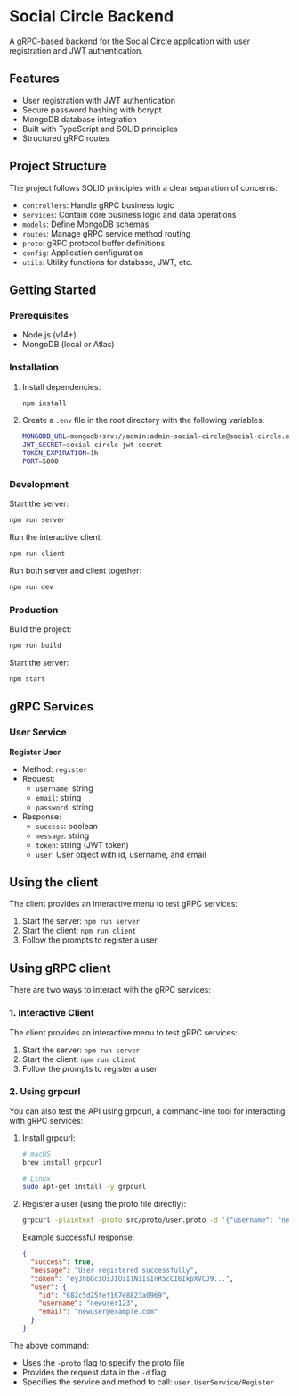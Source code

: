 # Social Circle Backend

A gRPC-based backend for the Social Circle application with user registration and JWT authentication.

## Features

- User registration with JWT authentication
- Secure password hashing with bcrypt
- MongoDB database integration
- Built with TypeScript and SOLID principles
- Structured gRPC routes

## Project Structure

The project follows SOLID principles with a clear separation of concerns:

- `controllers`: Handle gRPC business logic
- `services`: Contain core business logic and data operations
- `models`: Define MongoDB schemas
- `routes`: Manage gRPC service method routing
- `proto`: gRPC protocol buffer definitions
- `config`: Application configuration
- `utils`: Utility functions for database, JWT, etc.

## Getting Started

### Prerequisites

- Node.js (v14+)
- MongoDB (local or Atlas)

### Installation

1. Install dependencies:

   ```bash
   npm install
   ```

2. Create a `.env` file in the root directory with the following variables:

   ```bash
   MONGODB_URL=mongodb+srv://admin:admin-social-circle@social-circle.oiafgnc.mongodb.net/?retryWrites=true&w=majority&appName=Social-Circle
   JWT_SECRET=social-circle-jwt-secret
   TOKEN_EXPIRATION=1h
   PORT=5000
   ```

### Development

Start the server:

```bash
npm run server
```

Run the interactive client:

```bash
npm run client
```

Run both server and client together:

```bash
npm run dev
```

### Production

Build the project:

```bash
npm run build
```

Start the server:

```bash
npm start
```

## gRPC Services

### User Service

**Register User**

- Method: `register`
- Request:
  - `username`: string
  - `email`: string
  - `password`: string
- Response:
  - `success`: boolean
  - `message`: string
  - `token`: string (JWT token)
  - `user`: User object with id, username, and email

## Using the client

The client provides an interactive menu to test gRPC services:

1. Start the server: `npm run server`
2. Start the client: `npm run client`
3. Follow the prompts to register a user

## Using gRPC client

There are two ways to interact with the gRPC services:

### 1. Interactive Client

The client provides an interactive menu to test gRPC services:

1. Start the server: `npm run server`
2. Start the client: `npm run client`
3. Follow the prompts to register a user

### 2. Using grpcurl

You can also test the API using grpcurl, a command-line tool for interacting with gRPC services:

1. Install grpcurl:
   ```bash
   # macOS
   brew install grpcurl

   # Linux
   sudo apt-get install -y grpcurl
   ```

2. Register a user (using the proto file directly):
   ```bash
   grpcurl -plaintext -proto src/proto/user.proto -d '{"username": "newuser123", "email": "newuser@example.com", "password": "password123"}' localhost:5000 user.UserService/Register
   ```

   Example successful response:
   ```json
   {
     "success": true,
     "message": "User registered successfully",
     "token": "eyJhbGciOiJIUzI1NiIsInR5cCI6IkpXVCJ9...",
     "user": {
       "id": "682c5d25fef167e8823a0969",
       "username": "newuser123",
       "email": "newuser@example.com"
     }
   }
   ```

The above command:
- Uses the `-proto` flag to specify the proto file
- Provides the request data in the `-d` flag
- Specifies the service and method to call: `user.UserService/Register`
